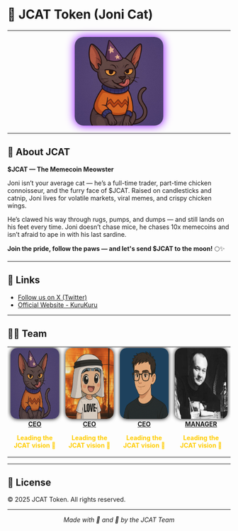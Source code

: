 # 🐾 JCAT Token (Joni Cat)

---

<p align="center">
  <img src="img/img.jpg" alt="JCAT Token Logo" width="200" style="border-radius: 20px; box-shadow: 0 0 20px #8B00FF;" />
</p>

---

## 🚀 About JCAT

**$JCAT — The Memecoin Meowster**

Joni isn’t your average cat — he’s a full-time trader, part-time chicken connoisseur, and the furry face of $JCAT. Raised on candlesticks and catnip, Joni lives for volatile markets, viral memes, and crispy chicken wings.

He’s clawed his way through rugs, pumps, and dumps — and still lands on his feet every time. Joni doesn’t chase mice, he chases 10x memecoins and isn’t afraid to ape in with his last sardine.

**Join the pride, follow the paws — and let's send $JCAT to the moon!** 🌕✨

---

## 🔗 Links

- [Follow us on X (Twitter)](https://x.com/jcattoken)
- [Official Website - KuruKuru](https://kurukuru.ooo)

---

## 👨‍💻 Team

<table>
  <tr>
    <td align="center" width="180">
      <a href="https://x.com/jcattoken" target="_blank">
        <img src="img/cat.png" alt="CAT" width="160" height="160" style="border-radius:15px; box-shadow: 0 0 10px #000;" />
        <br><strong>CEO</strong>
      </a>
      <p style="color:#ffcc00; font-weight:bold;">Leading the JCAT vision 🧠</p>
    </td>
    <td align="center" width="180">
      <a href="https://x.com/th3kuroro" target="_blank">
        <img src="img/ceo.png" alt="CEO" width="160" height="160" style="border-radius:15px; box-shadow: 0 0 10px #000;" />
        <br><strong>CEO</strong>
      </a>
      <p style="color:#ffcc00; font-weight:bold;">Leading the JCAT vision 🧠</p>
    </td>
    <td align="center" width="180">
      <a href="https://x.com/lesin_official" target="_blank">
        <img src="img/dev.png" alt="DEV" width="160" height="160" style="border-radius:15px; box-shadow: 0 0 10px #000;" />
        <br><strong>CEO</strong>
      </a>
      <p style="color:#ffcc00; font-weight:bold;">Leading the JCAT vision 🧠</p>
    </td>
    <td align="center" width="180">
      <a href="https://x.com/RomanKoles63959" target="_blank">
        <img src="img/roman.png" alt="MANAGER" width="160" height="160" style="border-radius:15px; box-shadow: 0 0 10px #000;" />
        <br><strong>MANAGER</strong>
      </a>
      <p style="color:#ffcc00; font-weight:bold;">Leading the JCAT vision 🧠</p>
    </td>
  </tr>
</table>

---

## 📜 License

© 2025 JCAT Token. All rights reserved.

---

<p align="center">
  <em>Made with 💜 and 🐾 by the JCAT Team</em>
</p>
